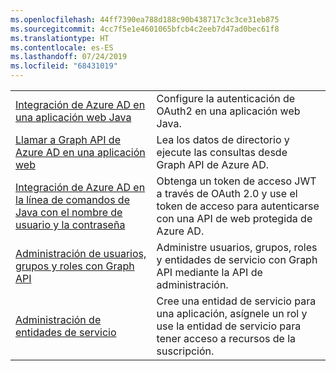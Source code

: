 ```yaml
---
ms.openlocfilehash: 44ff7390ea788d188c90b438717c3c3ce31eb875
ms.sourcegitcommit: 4cc7f5e1e4601065bfcb4c2eeb7d47ad0bec61f8
ms.translationtype: HT
ms.contentlocale: es-ES
ms.lasthandoff: 07/24/2019
ms.locfileid: "68431019"
---
```

|  |  |
|---------|---------|
| [Integración de Azure AD en una aplicación web Java][1] | Configure la autenticación de OAuth2 en una aplicación web Java.
| [Llamar a Graph API de Azure AD en una aplicación web][2] | Lea los datos de directorio y ejecute las consultas desde Graph API de Azure AD. |
| [Integración de Azure AD en la línea de comandos de Java con el nombre de usuario y la contraseña][3] | Obtenga un token de acceso JWT a través de OAuth 2.0 y use el token de acceso para autenticarse con una API de web protegida de Azure AD. |
| [Administración de usuarios, grupos y roles con Graph API][4] | Administre usuarios, grupos, roles y entidades de servicio con Graph API mediante la API de administración. 
| [Administración de entidades de servicio][5] | Cree una entidad de servicio para una aplicación, asígnele un rol y use la entidad de servicio para tener acceso a recursos de la suscripción. | 

[1]: https://azure.microsoft.com/resources/samples/active-directory-java-webapp-openidconnect/
[2]: https://azure.microsoft.com/resources/samples/active-directory-java-graphapi-web/
[3]: https://azure.microsoft.com/resources/samples/active-directory-java-native-headless/
[4]: https://azure.microsoft.com/resources/samples/aad-java-manage-users-groups-and-roles/
[5]: https://azure.microsoft.com/resources/samples/aad-java-manage-service-principals/